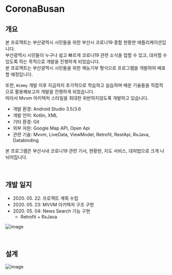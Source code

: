 # CoronaBusan

## 개요

본 프로젝트는 부산광역시 시민들을 위한 부산시 코로나19 종합 현황판 애플리케이션입니다.  
부산광역시 시민들이 누구나 쉽고 빠르게 코로나19 관련 소식을 접할 수 있고, 대처할 수 있도록 하는 목적으로 개발을 진행하게 되었습니다.  
본 프로젝트는 부산광역시 시민들을 위한 재능기부 형식으로 프로그램을 개발하여 배포할 예정입니다.

또한, `Wimmy` 개발 이후 지금까지 추가적으로 학습하고 실습하며 배운 기술들을 직접적으로 활용해보고자 개발을 진행하게 되었습니다.  
따라서 Mvvm 아키텍처 스타일을 최대한 위반하지않도록 개발하고 있습니다.

- 개발 환경: Android Studio 3.5/3.6
- 개발 언어: Kotlin, XML
- 기타 환경: Git
- 외부 자원: Google Map API, Open Api
- 관련 기술: Mvvm, LiveData, ViewModel, Retrofit, RestApi, RxJava, Databinding

본 프로그램은 부산시내 코로나19 관련 기사, 현황판, 지도 서비스, 대처법으로 크게 나뉘어집니다.

<br>

## 개발 일지

- 2020\. 05. 22: 프로젝트 계획 수립
- 2020\. 05. 23: MVVM 아키텍처 구조 구현
- 2020\. 05. 04: News Search 기능 구현
  - Retrofit + RxJava
  
![image](https://user-images.githubusercontent.com/57826388/82755696-473bfb00-9e10-11ea-85c0-102db3093c72.png)

<br>

## 설계

![image](https://user-images.githubusercontent.com/57826388/82756361-c6333280-9e14-11ea-8ef1-5d71458f86fc.png)
